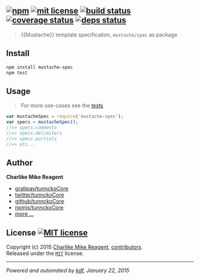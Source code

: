 ## [![npm][npmjs-img]][npmjs-url] [![mit license][license-img]][license-url] [![build status][travis-img]][travis-url] [![coverage status][coveralls-img]][coveralls-url] [![deps status][daviddm-img]][daviddm-url]

> {{Mustache}} template specification, `mustache/spec` as package

## Install
```bash
npm install mustache-spec
npm test
```


## Usage
> For more use-cases see the [tests](./test.js)

```js
var mustacheSpec = require('mustache-spec');
var specs = mustacheSpec();
//=> specs.comments
//=> specs.delimiters
//=> specs.partials
//=> etc...
```


## Author
**Charlike Mike Reagent**
+ [gratipay/tunnckoCore][author-gratipay]
+ [twitter/tunnckoCore][author-twitter]
+ [github/tunnckoCore][author-github]
+ [npmjs/tunnckoCore][author-npmjs]
+ [more ...][contrib-more]


## License [![MIT license][license-img]][license-url]
Copyright (c) 2015 [Charlike Mike Reagent][contrib-more], [contributors][contrib-graf].  
Released under the [`MIT`][license-url] license.


[npmjs-url]: http://npm.im/mustache-spec
[npmjs-img]: https://img.shields.io/npm/v/mustache-spec.svg?style=flat&label=mustache-spec

[coveralls-url]: https://coveralls.io/r/tunnckoCore/mustache-spec?branch=master
[coveralls-img]: https://img.shields.io/coveralls/tunnckoCore/mustache-spec.svg?style=flat

[license-url]: https://github.com/tunnckoCore/mustache-spec/blob/master/license.md
[license-img]: https://img.shields.io/badge/license-MIT-blue.svg?style=flat

[travis-url]: https://travis-ci.org/tunnckoCore/mustache-spec
[travis-img]: https://img.shields.io/travis/tunnckoCore/mustache-spec.svg?style=flat

[daviddm-url]: https://david-dm.org/tunnckoCore/mustache-spec
[daviddm-img]: https://img.shields.io/david/tunnckoCore/mustache-spec.svg?style=flat

[author-gratipay]: https://gratipay.com/tunnckoCore
[author-twitter]: https://twitter.com/tunnckoCore
[author-github]: https://github.com/tunnckoCore
[author-npmjs]: https://npmjs.org/~tunnckocore

[contrib-more]: http://j.mp/1stW47C
[contrib-graf]: https://github.com/tunnckoCore/mustache-spec/graphs/contributors

***

_Powered and automated by [kdf](https://github.com/tunnckoCore), January 22, 2015_